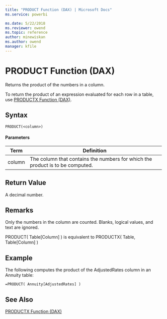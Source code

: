```yaml
---
title: "PRODUCT Function (DAX) | Microsoft Docs"
ms.service: powerbi 

ms.date: 5/22/2018
ms.reviewer: owend
ms.topic: reference
author: minewiskan
ms.author: owend
manager: kfile
---
```

# PRODUCT Function (DAX)
  
Returns the product of the numbers in a column.  
  
To return the product of an expression evaluated for each row in a table, use [PRODUCTX Function &#40;DAX&#41;](productx-function-dax.md).  
  
## Syntax  
  
```dax
PRODUCT(<column>)  
```
  
#### Parameters  
  
|Term|Definition|  
|--------|--------------|  
|column|The column that contains the numbers for which the product is to be computed.|  
  
## Return Value  
A decimal number.  
  
## Remarks  
Only the numbers in the column are counted. Blanks, logical values, and text are ignored.  
  
PRODUCT( Table[Column] ) is equivalent to PRODUCTX( Table, Table[Column] )  
  
## Example  
The following computes the product of the AdjustedRates column in an Annuity table:  
  
```dax
=PRODUCT( Annuity[AdjustedRates] )  
```
  
## See Also  
[PRODUCTX Function &#40;DAX&#41;](productx-function-dax.md)  
  

